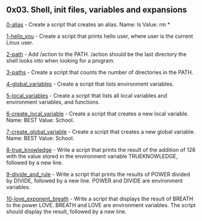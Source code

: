 ## 0x03. Shell, init files, variables and expansions

[0-alias](./0-alias) - Create a script that creates an alias. Name: ls Value: rm *

[1-hello_you](./1-hello_you) - Create a script that prints hello user, where user is the current Linux user.

[2-path](./2-path) - Add /action to the PATH. /action should be the last directory the shell looks into when looking for a program.

[3-paths](./3-paths) - Create a script that counts the number of directories in the PATH.

[4-global_variables](./4-global_variables) - Create a script that lists environment variables.

[5-local_variables](./5-local_variables) - Create a script that lists all local variables and environment variables, and functions.

[6-create_local_variable](./6-create_local_variable) - Create a script that creates a new local variable. Name: BEST Value: School.

[7-create_global_variable](./7-create_global_variable) - Create a script that creates a new global variable. Name: BEST Value: School.

[8-true_knowledge](./8-true_knowledge) - Write a script that prints the result of the addition of 128 with the value stored in the environment variable TRUEKNOWLEDGE, followed by a new line.

[9-divide_and_rule](./9-divide_and_rule) - Write a script that prints the results of POWER divided by DIVIDE, followed by a new line.
POWER and DIVIDE are environment variables.

[10-love_exponent_breath](./10-love_exponent_breath) - Write a script that displays the result of BREATH to the power LOVE. BREATH and LOVE are environment variables. The script should display the result, followed by a new line.


